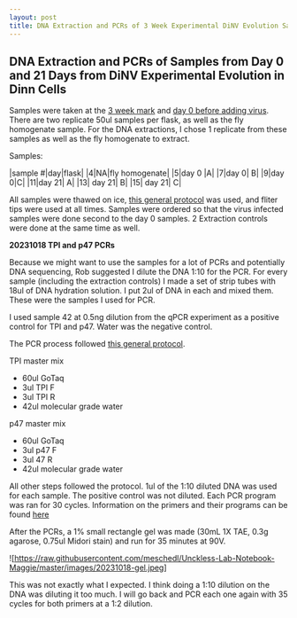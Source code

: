 ```yaml
---
layout: post
title: DNA Extraction and PCRs of 3 Week Experimental DiNV Evolution Samples
---
```


## DNA Extraction and PCRs of Samples from Day 0 and 21 Days from DiNV Experimental Evolution in Dinn Cells 

Samples were taken at the [3 week mark](https://meschedl.github.io/Unckless-Lab-Notebook-Maggie/2023/10/17/experimental-evolution-3-week-samples.html) and [day 0 before adding virus](https://meschedl.github.io/Unckless-Lab-Notebook-Maggie/2023/09/26/experimental-evolution-inoculation.html). There are two replicate 50ul samples per flask, as well as the fly homogenate sample. For the DNA extractions, I chose 1 replicate from these samples as well as the fly homogenate to extract. 

Samples: 

|sample #|day|flask|
|4|NA|fly homogenate|
|5|day 0 |A|
|7|day 0| B|
|9|day 0|C|
|11|day 21| A|
|13| day 21| B|
|15| day 21| C|


All samples were thawed on ice, [this general protocol](https://github.com/meschedl/Unckless_Lab_Resources/blob/main/protocols/cell-DNA-extraction-protocol.md) was used, and fliter tips were used at all times. Samples were ordered so that the virus infected samples were done second to the day 0 samples. 2 Extraction controls were done at the same time as well. 

**20231018 TPI and p47 PCRs**

Because we might want to use the samples for a lot of PCRs and potentially DNA sequencing, Rob suggested I dilute the DNA 1:10 for the PCR. For every sample (including the extraction controls) I made a set of strip tubes with 18ul of DNA hydration solution. I put 2ul of DNA in each and mixed them. These were the samples I used for PCR. 

I used sample 42 at 0.5ng dilution from the qPCR experiment as a positive control for TPI and p47. Water was the negative control.

The PCR process followed [this general protocol](https://github.com/meschedl/Unckless_Lab_Resources/blob/main/protocols/PCR_protocol_general.md). 

TPI master mix 
- 60ul GoTaq
- 3ul TPI F
- 3ul TPI R
- 42ul molecular grade water 

p47 master mix 
- 60ul GoTaq
- 3ul p47 F
- 3ul 47 R
- 42ul molecular grade water 

All other steps followed the protocol. 1ul of the 1:10 diluted DNA was used for each sample. The positive control was not diluted. Each PCR program was ran for 30 cycles. Information on the primers and their programs can be found [here](https://docs.google.com/spreadsheets/d/1IaLLjsa4SXJr90wUi8xyE1dYvWmHsbThSz3d8N9KaK0/edit#gid=0)

After the PCRs, a 1% small rectangle gel was made (30mL 1X TAE, 0.3g agarose, 0.75ul Midori stain) and run for 35 minutes at 90V. 

![https://raw.githubusercontent.com/meschedl/Unckless-Lab-Notebook-Maggie/master/images/20231018-gel.jpeg]

This was not exactly what I expected. I think doing a 1:10 dilution on the DNA was diluting it too much. I will go back and PCR each one again with 35 cycles for both primers at a 1:2 dilution. 

